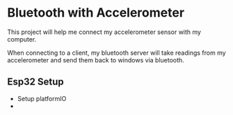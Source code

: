 # Bluetooth with Accelerometer

This project will help me connect my accelerometer sensor with my computer.

When connecting to a client, my bluetooth server will take readings from my accelerometer and send them back to windows via bluetooth.

## Esp32 Setup

* Setup platformIO
* 